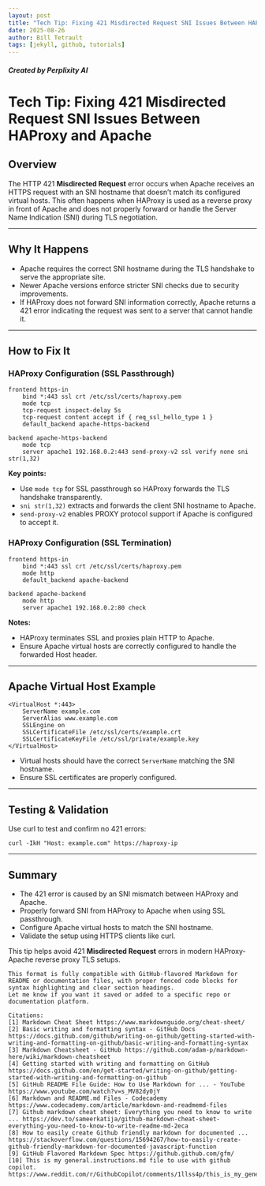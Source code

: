 ```yaml
---
layout: post
title: "Tech Tip: Fixing 421 Misdirected Request SNI Issues Between HAProxy and Apache"
date: 2025-08-26
author: Bill Tetrault
tags: [jekyll, github, tutorials]
---
```

##### Created by Perplixity AI

# Tech Tip: Fixing 421 Misdirected Request SNI Issues Between HAProxy and Apache

## Overview
The HTTP 421 **Misdirected Request** error occurs when Apache receives an HTTPS request with an SNI hostname that doesn’t match its configured virtual hosts. This often happens when HAProxy is used as a reverse proxy in front of Apache and does not properly forward or handle the Server Name Indication (SNI) during TLS negotiation.

---

## Why It Happens
- Apache requires the correct SNI hostname during the TLS handshake to serve the appropriate site.
- Newer Apache versions enforce stricter SNI checks due to security improvements.
- If HAProxy does not forward SNI information correctly, Apache returns a 421 error indicating the request was sent to a server that cannot handle it.

---

## How to Fix It

### HAProxy Configuration (SSL Passthrough)

```
frontend https-in
    bind *:443 ssl crt /etc/ssl/certs/haproxy.pem
    mode tcp
    tcp-request inspect-delay 5s
    tcp-request content accept if { req_ssl_hello_type 1 }
    default_backend apache-https-backend

backend apache-https-backend
    mode tcp
    server apache1 192.168.0.2:443 send-proxy-v2 ssl verify none sni str(1,32)
```

**Key points:**
- Use `mode tcp` for SSL passthrough so HAProxy forwards the TLS handshake transparently.
- `sni str(1,32)` extracts and forwards the client SNI hostname to Apache.
- `send-proxy-v2` enables PROXY protocol support if Apache is configured to accept it.

### HAProxy Configuration (SSL Termination)

```
frontend https-in
    bind *:443 ssl crt /etc/ssl/certs/haproxy.pem
    mode http
    default_backend apache-backend

backend apache-backend
    mode http
    server apache1 192.168.0.2:80 check
```

**Notes:**
- HAProxy terminates SSL and proxies plain HTTP to Apache.
- Ensure Apache virtual hosts are correctly configured to handle the forwarded Host header.

---

## Apache Virtual Host Example

```
<VirtualHost *:443>
    ServerName example.com
    ServerAlias www.example.com
    SSLEngine on
    SSLCertificateFile /etc/ssl/certs/example.crt
    SSLCertificateKeyFile /etc/ssl/private/example.key
</VirtualHost>
```

- Virtual hosts should have the correct `ServerName` matching the SNI hostname.
- Ensure SSL certificates are properly configured.

---

## Testing & Validation

Use curl to test and confirm no 421 errors:

```
curl -IkH "Host: example.com" https://haproxy-ip
```

---

## Summary
- The 421 error is caused by an SNI mismatch between HAProxy and Apache.
- Properly forward SNI from HAProxy to Apache when using SSL passthrough.
- Configure Apache virtual hosts to match the SNI hostname.
- Validate the setup using HTTPS clients like curl.

This tip helps avoid 421 **Misdirected Request** errors in modern HAProxy-Apache reverse proxy TLS setups.
```
This format is fully compatible with GitHub-flavored Markdown for README or documentation files, with proper fenced code blocks for syntax highlighting and clear section headings.  
Let me know if you want it saved or added to a specific repo or documentation platform.

Citations:
[1] Markdown Cheat Sheet https://www.markdownguide.org/cheat-sheet/
[2] Basic writing and formatting syntax - GitHub Docs https://docs.github.com/github/writing-on-github/getting-started-with-writing-and-formatting-on-github/basic-writing-and-formatting-syntax
[3] Markdown Cheatsheet - GitHub https://github.com/adam-p/markdown-here/wiki/markdown-cheatsheet
[4] Getting started with writing and formatting on GitHub https://docs.github.com/en/get-started/writing-on-github/getting-started-with-writing-and-formatting-on-github
[5] GitHub README File Guide: How to Use Markdown for ... - YouTube https://www.youtube.com/watch?v=s_MV82dy0jY
[6] Markdown and README.md Files - Codecademy https://www.codecademy.com/article/markdown-and-readmemd-files
[7] Github markdown cheat sheet: Everything you need to know to write ... https://dev.to/sameerkatija/github-markdown-cheat-sheet-everything-you-need-to-know-to-write-readme-md-2eca
[8] How to easily create Github friendly markdown for documented ... https://stackoverflow.com/questions/15694267/how-to-easily-create-github-friendly-markdown-for-documented-javascript-function
[9] GitHub Flavored Markdown Spec https://github.github.com/gfm/
[10] This is my general.instructions.md file to use with github copilot. https://www.reddit.com/r/GithubCopilot/comments/1llss4p/this_is_my_generalinstructionsmd_file_to_use_with/

